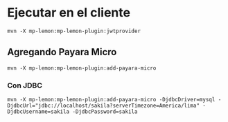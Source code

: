 # Ejecutar en el cliente
```
mvn -X mp-lemon:mp-lemon-plugin:jwtprovider 
```

## Agregando Payara Micro
```
mvn -X mp-lemon:mp-lemon-plugin:add-payara-micro
```

### Con JDBC
```
mvn -X mp-lemon:mp-lemon-plugin:add-payara-micro -DjdbcDriver=mysql -DjdbcUrl="jdbc://localhost/sakila?serverTimezone=America/lima" -DjdbcUsername=sakila -DjdbcPassword=sakila
```